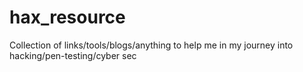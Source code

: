 # hax_resource
Collection of links/tools/blogs/anything to help me in my journey into hacking/pen-testing/cyber sec
